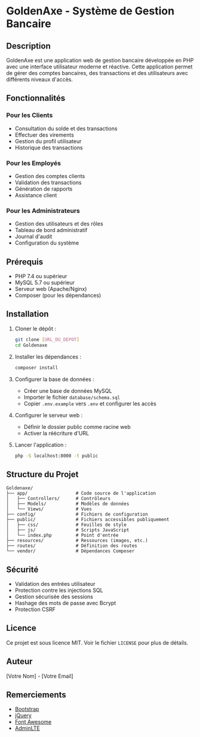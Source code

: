 # GoldenAxe - Système de Gestion Bancaire

## Description
GoldenAxe est une application web de gestion bancaire développée en PHP avec une interface utilisateur moderne et réactive. Cette application permet de gérer des comptes bancaires, des transactions et des utilisateurs avec différents niveaux d'accès.

## Fonctionnalités

### Pour les Clients
- Consultation du solde et des transactions
- Effectuer des virements
- Gestion du profil utilisateur
- Historique des transactions

### Pour les Employés
- Gestion des comptes clients
- Validation des transactions
- Génération de rapports
- Assistance client

### Pour les Administrateurs
- Gestion des utilisateurs et des rôles
- Tableau de bord administratif
- Journal d'audit
- Configuration du système

## Prérequis

- PHP 7.4 ou supérieur
- MySQL 5.7 ou supérieur
- Serveur web (Apache/Nginx)
- Composer (pour les dépendances)

## Installation

1. Cloner le dépôt :
   ```bash
   git clone [URL_DU_DEPOT]
   cd Goldenaxe
   ```

2. Installer les dépendances :
   ```bash
   composer install
   ```

3. Configurer la base de données :
   - Créer une base de données MySQL
   - Importer le fichier `database/schema.sql`
   - Copier `.env.example` vers `.env` et configurer les accès

4. Configurer le serveur web :
   - Définir le dossier public comme racine web
   - Activer la réécriture d'URL

5. Lancer l'application :
   ```bash
   php -S localhost:8000 -t public
   ```

## Structure du Projet

```
Goldenaxe/
├── app/                  # Code source de l'application
│   ├── Controllers/      # Contrôleurs
│   ├── Models/           # Modèles de données
│   └── Views/            # Vues
├── config/               # Fichiers de configuration
├── public/               # Fichiers accessibles publiquement
│   ├── css/              # Feuilles de style
│   ├── js/               # Scripts JavaScript
│   └── index.php         # Point d'entrée
├── resources/            # Ressources (images, etc.)
├── routes/               # Définition des routes
└── vendor/               # Dépendances Composer
```

## Sécurité

- Validation des entrées utilisateur
- Protection contre les injections SQL
- Gestion sécurisée des sessions
- Hashage des mots de passe avec Bcrypt
- Protection CSRF

## Licence

Ce projet est sous licence MIT. Voir le fichier `LICENSE` pour plus de détails.

## Auteur

[Votre Nom] - [Votre Email]

## Remerciements

- [Bootstrap](https://getbootstrap.com/)
- [jQuery](https://jquery.com/)
- [Font Awesome](https://fontawesome.com/)
- [AdminLTE](https://adminlte.io/)
